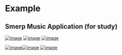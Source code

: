 # Example
## Smerp Music Application (for study)
[![image ](./LINE_ALBUM_27122022_221227_5.jpg)](https://github.com/chaiyodcymg/react_native_music) [![image ](./LINE_ALBUM_27122022_221227_4.jpg)](https://github.com/chaiyodcymg/react_native_music) [![image ](./LINE_ALBUM_27122022_221227_3.jpg)](https://github.com/chaiyodcymg/react_native_music)

 [![image ](./LINE_ALBUM_27122022_221227_2.jpg)](https://github.com/chaiyodcymg/react_native_music)[![image ](./LINE_ALBUM_27122022_221227_1.jpg)](https://github.com/chaiyodcymg/react_native_music) [![image ](./LINE_ALBUM_27122022_221227_0.jpg)](https://github.com/chaiyodcymg/react_native_music)
